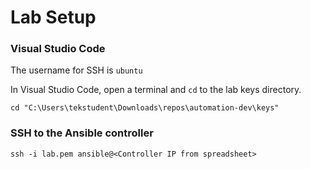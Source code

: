 # Lab Setup 
### Visual Studio Code

The username for SSH is 
`ubuntu`

In Visual Studio Code, open a terminal and `cd` to the lab keys directory. 
```
cd "C:\Users\tekstudent\Downloads\repos\automation-dev\keys"
```
### SSH to the Ansible controller

```
ssh -i lab.pem ansible@<Controller IP from spreadsheet>
```

